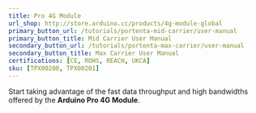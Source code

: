 ```yaml
---
title: Pro 4G Module
url_shop: http://store.arduino.cc/products/4g-module-global
primary_button_url: /tutorials/portenta-mid-carrier/user-manual
primary_button_title: Mid Carrier User Manual
secondary_button_url: /tutorials/portenta-max-carrier/user-manual
secondary_button_title: Max Carrier User Manual
certifications: [CE, ROHS, REACH, UKCA]
sku: [TPX00200, TPX00201]
---
```


Start taking advantage of the fast data throughput and high bandwidths offered by the **Arduino Pro 4G Module**.

